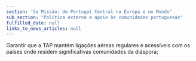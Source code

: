 ```yaml
---
section: '5a Missão: Um Portugal Central na Europa e no Mundo'
sub_section: "Política externa e apoio às comunidades portuguesas"
fulfilled_date: null
links_to_news_articles: null
---
```


Garantir que a TAP mantém ligações aéreas regulares e acessíveis com os países onde residem significativas comunidades da diáspora;